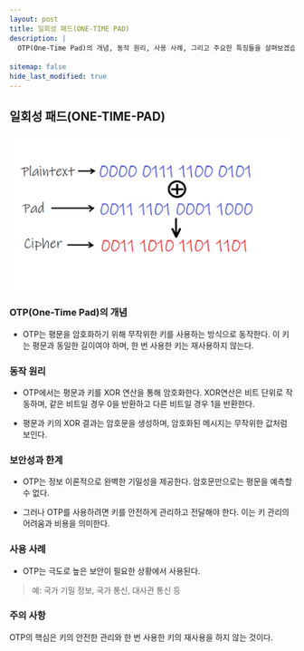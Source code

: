 ```yaml
---
layout: post
title: 일회성 패드(ONE-TIME PAD)
description: |
  OTP(One-Time Pad)의 개념, 동작 원리, 사용 사례, 그리고 주요한 특징들을 살펴보겠습니다.

sitemap: false
hide_last_modified: true
---
```

## 일회성 패드(ONE-TIME-PAD)

![800x400](/assets/img/blog/otp_overview_example.png "OTP(ONE-TIME-PAD)")

### OTP(One-Time Pad)의 개념
- OTP는 평문을 암호화하기 위해 무작위한 키를 사용하는 방식으로 동작한다. 이 키는 평문과 동일한 길이여야 하며, 한 번 사용한 키는 재사용하지 않는다.

### 동작 원리
- OTP에서는 평문과 키를 XOR 연산을 통해 암호화한다. XOR연산은 비트 단위로 작동하며, 같은 비트일 경우 0을 반환하고 다른 비트일 경우 1을 반환한다.

- 평문과 키의 XOR 결과는 암호문을 생성하며, 암호화된 메시지는 무작위한 값처럼 보인다.

### 보안성과 한계
- OTP는 정보 이론적으로 완벽한 기밀성을 제공한다. 암호문만으로는 평문을 예측할 수 없다.

- 그러나 OTP를 사용하려면 키를 안전하게 관리하고 전달해야 한다. 이는 키 관리의 어려움과 비용을 의미한다.

### 사용 사례
- OTP는 극도로 높은 보안이 필요한 상황에서 사용된다.

> 예: 국가 기밀 정보, 국가 통신, 대사관 통신 등

### 주의 사항

OTP의 핵심은 키의 안전한 관리와 한 번 사용한 키의 재사용을 하지 않는 것이다.
